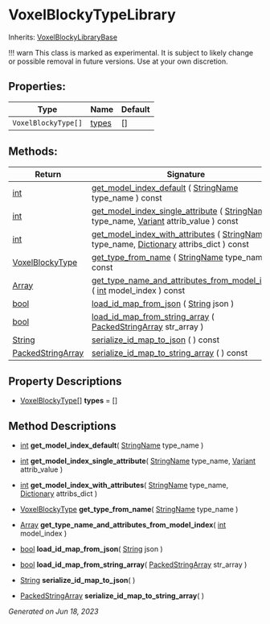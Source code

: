 # VoxelBlockyTypeLibrary

Inherits: [VoxelBlockyLibraryBase](VoxelBlockyLibraryBase.md)

!!! warn
    This class is marked as experimental. It is subject to likely change or possible removal in future versions. Use at your own discretion.


## Properties: 


Type                 | Name               | Default 
-------------------- | ------------------ | --------
`VoxelBlockyType[]`  | [types](#i_types)  | []      
<p></p>

## Methods: 


Return                                                                                            | Signature                                                                                                                                                                                                                                                                     
------------------------------------------------------------------------------------------------- | ------------------------------------------------------------------------------------------------------------------------------------------------------------------------------------------------------------------------------------------------------------------------------
[int](https://docs.godotengine.org/en/stable/classes/class_int.html)                              | [get_model_index_default](#i_get_model_index_default) ( [StringName](https://docs.godotengine.org/en/stable/classes/class_stringname.html) type_name ) const                                                                                                                  
[int](https://docs.godotengine.org/en/stable/classes/class_int.html)                              | [get_model_index_single_attribute](#i_get_model_index_single_attribute) ( [StringName](https://docs.godotengine.org/en/stable/classes/class_stringname.html) type_name, [Variant](https://docs.godotengine.org/en/stable/classes/class_variant.html) attrib_value ) const     
[int](https://docs.godotengine.org/en/stable/classes/class_int.html)                              | [get_model_index_with_attributes](#i_get_model_index_with_attributes) ( [StringName](https://docs.godotengine.org/en/stable/classes/class_stringname.html) type_name, [Dictionary](https://docs.godotengine.org/en/stable/classes/class_dictionary.html) attribs_dict ) const 
[VoxelBlockyType](VoxelBlockyType.md)                                                             | [get_type_from_name](#i_get_type_from_name) ( [StringName](https://docs.godotengine.org/en/stable/classes/class_stringname.html) type_name ) const                                                                                                                            
[Array](https://docs.godotengine.org/en/stable/classes/class_array.html)                          | [get_type_name_and_attributes_from_model_index](#i_get_type_name_and_attributes_from_model_index) ( [int](https://docs.godotengine.org/en/stable/classes/class_int.html) model_index ) const                                                                                  
[bool](https://docs.godotengine.org/en/stable/classes/class_bool.html)                            | [load_id_map_from_json](#i_load_id_map_from_json) ( [String](https://docs.godotengine.org/en/stable/classes/class_string.html) json )                                                                                                                                         
[bool](https://docs.godotengine.org/en/stable/classes/class_bool.html)                            | [load_id_map_from_string_array](#i_load_id_map_from_string_array) ( [PackedStringArray](https://docs.godotengine.org/en/stable/classes/class_packedstringarray.html) str_array )                                                                                              
[String](https://docs.godotengine.org/en/stable/classes/class_string.html)                        | [serialize_id_map_to_json](#i_serialize_id_map_to_json) ( ) const                                                                                                                                                                                                             
[PackedStringArray](https://docs.godotengine.org/en/stable/classes/class_packedstringarray.html)  | [serialize_id_map_to_string_array](#i_serialize_id_map_to_string_array) ( ) const                                                                                                                                                                                             
<p></p>

## Property Descriptions

- [VoxelBlockyType[]](https://docs.godotengine.org/en/stable/classes/class_voxelblockytype[].html)<span id="i_types"></span> **types** = []


## Method Descriptions

- [int](https://docs.godotengine.org/en/stable/classes/class_int.html)<span id="i_get_model_index_default"></span> **get_model_index_default**( [StringName](https://docs.godotengine.org/en/stable/classes/class_stringname.html) type_name ) 


- [int](https://docs.godotengine.org/en/stable/classes/class_int.html)<span id="i_get_model_index_single_attribute"></span> **get_model_index_single_attribute**( [StringName](https://docs.godotengine.org/en/stable/classes/class_stringname.html) type_name, [Variant](https://docs.godotengine.org/en/stable/classes/class_variant.html) attrib_value ) 


- [int](https://docs.godotengine.org/en/stable/classes/class_int.html)<span id="i_get_model_index_with_attributes"></span> **get_model_index_with_attributes**( [StringName](https://docs.godotengine.org/en/stable/classes/class_stringname.html) type_name, [Dictionary](https://docs.godotengine.org/en/stable/classes/class_dictionary.html) attribs_dict ) 


- [VoxelBlockyType](VoxelBlockyType.md)<span id="i_get_type_from_name"></span> **get_type_from_name**( [StringName](https://docs.godotengine.org/en/stable/classes/class_stringname.html) type_name ) 


- [Array](https://docs.godotengine.org/en/stable/classes/class_array.html)<span id="i_get_type_name_and_attributes_from_model_index"></span> **get_type_name_and_attributes_from_model_index**( [int](https://docs.godotengine.org/en/stable/classes/class_int.html) model_index ) 


- [bool](https://docs.godotengine.org/en/stable/classes/class_bool.html)<span id="i_load_id_map_from_json"></span> **load_id_map_from_json**( [String](https://docs.godotengine.org/en/stable/classes/class_string.html) json ) 


- [bool](https://docs.godotengine.org/en/stable/classes/class_bool.html)<span id="i_load_id_map_from_string_array"></span> **load_id_map_from_string_array**( [PackedStringArray](https://docs.godotengine.org/en/stable/classes/class_packedstringarray.html) str_array ) 


- [String](https://docs.godotengine.org/en/stable/classes/class_string.html)<span id="i_serialize_id_map_to_json"></span> **serialize_id_map_to_json**( ) 


- [PackedStringArray](https://docs.godotengine.org/en/stable/classes/class_packedstringarray.html)<span id="i_serialize_id_map_to_string_array"></span> **serialize_id_map_to_string_array**( ) 


_Generated on Jun 18, 2023_
